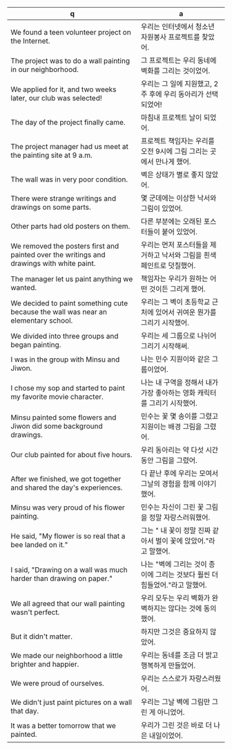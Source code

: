 q | a
---|---
We found a teen volunteer project on the Internet.	| 우리는 인터넷에서 청소년 자원봉사 프로젝트를 찾았어.
The project was to do a wall painting in our neighborhood.	| 그 프로젝트는 우리 동네에 벽화를 그리는 것이었어.
We applied for it, and two weeks later, our club was selected!	| 우리는 그 일에 지원했고, 2주 후에 우리 동아리가 선택되었어!
The day of the project finally came.	| 마침내 프로젝트 날이 되었어.
The project manager had us meet at the painting site at 9 a.m.	| 프로젝트 책임자는 우리를 오전 9시에 그림 그리는 곳에서 만나게 했어.
The wall was in very poor condition.	|  벽은 상태가 별로 좋지 않았어.
There were strange writings and drawings on some parts.	| 몇 군데에는 이상한 낙서와 그림이 있었어.
Other parts had old posters on them.	| 다른 부분에는 오래된 포스터들이 붙어 있었어.
We removed the posters first and painted over the writings and drawings with white paint.	| 우리는 먼저 포스터들을 제거하고 낙서와 그림을 흰색 페인트로 덧칠했어.
The manager let us paint anything we wanted.	| 책임자는 우리가 원하는 어떤 것이든 그리게 했어.
We decided to paint something cute because the wall was near an elementary school.	| 우리는 그 벽이 초등학교 근처에 있어서 귀여운 뭔가를 그리기 시작했어.
We divided into three groups and began painting.	| 우리는 세 그룹으로 나뉘어 그리기 시작해써.
I was in the group with Minsu and Jiwon.	| 나는 민수 지원이와 같은 그룹이었어.
I chose my sop and started to paint my favorite movie character.	| 나는 내 구역을 정해서 내가 가장 좋아하는 영화 캐릭터를 그리기 시작했어.
Minsu painted some flowers and Jiwon did some background drawings.	| 민수는 꽃 몇 송이를 그렸고 지원이는 배경 그림을 그렸어.
Our club painted for about five hours.	| 우리 동아리는 약 다섯 시간 동안 그림을 그렸어.
After we finished, we got together and shared the day's experiences.	| 다 끝난 후에 우리는 모여서 그날의 경험을 함께 이야기했어.
Minsu was very proud of his flower painting.	| 민수는 자신이 그린 꽃 그림을 정말 자랑스러워했어.
He said, "My flower is so real that a bee landed on it."	| 그는 " 내 꽃이 정말 진짜 같아서 벌이 꽃에 앉았어."라고 말했어.
I said, "Drawing on a wall was much harder than drawing on paper."	| 나는 "벽에 그리는 것이 종이에 그리는 것보다 훨씬 더 힘들었어."라고 말했어.
We all agreed that our wall painting wasn't perfect.	| 우리 모두는 우리 벽화가 완벽하지는 않다는 것에 동의했어.
But it didn't matter.	| 하지만 그것은 중요하지 않았어.
We made our neighborhood a little brighter and happier.	| 우리는 동네를 조금 더 밝고 행복하게 만들었어.
We were proud of ourselves.	| 우리는 스스로가 자랑스러웠어.
We didn't just paint pictures on a wall that day.	| 우리는 그날 벽에 그림만 그린 게 아니었어.
It was a better tomorrow that we painted.	| 우리가 그린 것은 바로 더 나은 내일이었어.
